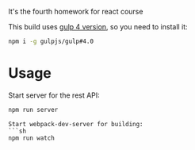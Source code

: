 It's the fourth homework for react course

This build uses [gulp 4 version](https://github.com/gulpjs/gulp/tree/4.0), so you need to install it:
```sh
npm i -g gulpjs/gulp#4.0
```

# Usage

Start server for the rest API:
```sh
npm run server
```

```
Start webpack-dev-server for building:
```sh
npm run watch
```

